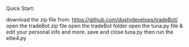 
Quick Start:

download the zip file from: https://github.com/dustydevelops/tradeBot/ 
open the tradeBot.zip file 
open the tradeBot folder
open the tuna.py file & edit your personal info and more.
save and close tuna.py
then run the ellie4.py 


